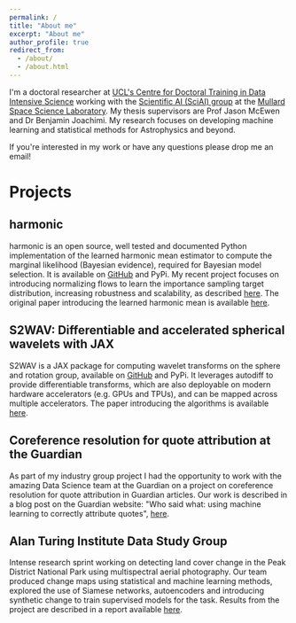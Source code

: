 ```yaml
---
permalink: /
title: "About me"
excerpt: "About me"
author_profile: true
redirect_from: 
  - /about/
  - /about.html
---
```


I'm a doctoral researcher at [UCL's Centre for Doctoral Training in Data Intensive Science](https://www.ucl.ac.uk/data-intensive-science-industry) working with the [Scientific AI (SciAI) group](http://www.jasonmcewen.org/team/) at the [Mullard Space Science Laboratory](https://www.ucl.ac.uk/mssl/). My thesis supervisors are Prof Jason McEwen and  Dr Benjamin Joachimi. My research focuses on developing machine learning and statistical methods for Astrophysics and beyond.

If you're interested in my work or have any questions please drop me an email!


Projects
======

harmonic
------
harmonic is an open source, well tested and documented Python implementation of the learned harmonic mean estimator to compute the marginal likelihood (Bayesian evidence), required for Bayesian model selection. It is available on [GitHub](https://github.com/astro-informatics/harmonic) and PyPi. My recent project focuses on introducing normalizing flows to learn the importance sampling target distribution, increasing robustness and scalability, as described [here](https://arxiv.org/abs/2405.05969). The original paper introducing the learned harmonic mean is available [here](https://arxiv.org/abs/2111.12720).


S2WAV: Differentiable and accelerated spherical wavelets with JAX
-------
S2WAV is a JAX package for computing wavelet transforms on the sphere and rotation group, available on [GitHub](https://github.com/astro-informatics/s2wav) and PyPi. It leverages autodiff to provide differentiable transforms, which are also deployable on modern hardware accelerators (e.g. GPUs and TPUs), and can be mapped across multiple accelerators. The paper introducing the algorithms is available [here](https://arxiv.org/abs/2402.01282).

Coreference resolution for quote attribution at the Guardian
-------
As part of my industry group project I had the opportunity to work with the amazing Data Science team at the Guardian on a project on coreference resolution for quote attribution in Guardian articles. Our work is described in a blog post on the Guardian website: "Who said what: using machine learning to correctly attribute quotes", [here](https://www.theguardian.com/info/2023/nov/21/who-said-what-using-machine-learning-to-correctly-attribute-quotes).


Alan Turing Institute Data Study Group
-------
Intense research sprint working on detecting land cover change in the Peak District National Park using multispectral aerial photography. Our team produced change maps using statistical and machine learning methods, explored the use of Siamese networks, autoencoders and introducing synthetic change to train supervised models for the task. Results from the project are described in a report available [here](https://www.turing.ac.uk/news/publications/data-study-group-final-report-peak-district-national-park-authority).